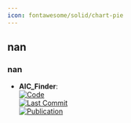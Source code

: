 ```yaml
---
icon: fontawesome/solid/chart-pie
---
```



## **nan**
### **nan**
- **AIC_Finder**:   
	[![Code](https://img.shields.io/github/stars/dahvida/AIC_Finder?style=for-the-badge&logo=github)](https://github.com/dahvida/AIC_Finder)  
	[![Last Commit](https://img.shields.io/github/last-commit/dahvida/AIC_Finder?style=for-the-badge&logo=github)](https://github.com/dahvida/AIC_Finder)  
	[![Publication](https://img.shields.io/badge/Publication-Citations:1-blue?style=for-the-badge&logo=bookstack)](https://pubs.acs.org/doi/10.1021/acscentsci.3c01517)  
